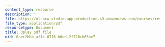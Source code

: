 ```yaml
---
content_type: resource
description: ''
file: https://ol-ocw-studio-app-production.s3.amazonaws.com/courses/res-6-012-introduction-to-probability-spring-2018/0aec2bbbaf1c0716b0ed2f720cb63be7_k9f0N3ADvdM.pdf
file_type: application/pdf
resourcetype: Document
title: 3play pdf file
uid: 0aec2bbb-af1c-0716-b0ed-2f720cb63be7
---
```

